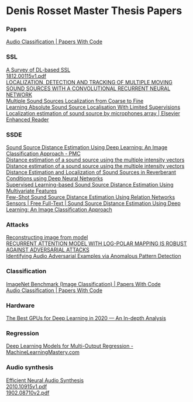 # Denis Rosset Master Thesis Papers

<DT><H3 ADD_DATE="1677682332" LAST_MODIFIED="1678264485">Papers</H3>
        <DT><A HREF="https://paperswithcode.com/task/audio-classification" ADD_DATE="1678264485" >Audio Classification | Papers With Code</A>
            <DL><p>
                <DT><H3 ADD_DATE="1678262558" LAST_MODIFIED="1678264173">SSL</H3>
                <DL><p>
                    <DT><A HREF="https://arxiv.org/pdf/2109.03465.pdf" ADD_DATE="1673364889" >A Survey of DL-based SSL</A>
                    <DT><A HREF="https://arxiv.org/pdf/1812.00115v1.pdf" ADD_DATE="1678263218" >1812.00115v1.pdf</A>
                    <DT><A HREF="https://arxiv.org/pdf/1904.12769v1.pdf" ADD_DATE="1678263247" >LOCALIZATION, DETECTION AND TRACKING OF MULTIPLE MOVING SOUND  SOURCES WITH A CONVOLUTIONAL RECURRENT NEURAL NETWORK</A>
                    <DT><A HREF="https://arxiv.org/pdf/2007.06355v2.pdf" ADD_DATE="1678263344" >Multiple Sound Sources Localization from  Coarse to Fine</A>
                    <DT><A HREF="https://arxiv.org/pdf/2001.10605v1.pdf" ADD_DATE="1678263424" >Learning Absolute Sound Source Localisation With Limited Supervisions</A>
                    <DT><A HREF="https://reader.elsevier.com/reader/sd/pii/S1877705810010441?token=6B75A59CB0DCC57CBF98BCE2A2B8864851C92B8F204E07F040B00D24C95ADD5185533537327D13D67634E05124499ED6&originRegion=eu-west-1&originCreation=20230308082920" ADD_DATE="1678264173" >Localization estimation of sound source by microphones array | Elsevier Enhanced Reader</A>
                </DL><p>
                <DT><H3 ADD_DATE="1678262565" LAST_MODIFIED="1678264247">SSDE</H3>
                <DL><p>
                    <DT><A HREF="https://www.ncbi.nlm.nih.gov/pmc/articles/PMC6982911/#:~:text=Sound%20source%20distance%20estimation%20is,source%20in%20terms%20of%20distance." ADD_DATE="1673364878" >Sound Source Distance Estimation Using Deep Learning: An Image Classification Approach - PMC</A>
                    <DT><A HREF="https://asa.scitation.org/doi/pdf/10.1121/10.0001639" ADD_DATE="1678263473" >Distance estimation of a sound source using the multiple intensity vectors</A>
                    <DT><A HREF="https://ieeexplore.ieee.org/stamp/stamp.jsp?tp=&arnumber=6508870" ADD_DATE="1678263567" >Distance estimation of a sound source using the  multiple intensity vectors</A>
                    <DT><A HREF="https://www.ripublication.com/ijaer17/ijaerv12n22_87.pdf" ADD_DATE="1678263608">Distance Estimation and Localization of Sound Sources in Reverberant  Conditions using Deep Neural Networks</A>
                    <DT><A HREF="https://ieeexplore.ieee.org/stamp/stamp.jsp?tp=&arnumber=9551007" ADD_DATE="1678263731" >Supervised Learning-based Sound Source Distance  Estimation Using Multivariate Features</A>
                    <DT><A HREF="https://arxiv.org/ftp/arxiv/papers/2109/2109.10561.pdf" ADD_DATE="1678263819" >Few-Shot Sound Source Distance Estimation Using Relation  Networks</A>
                    <DT><A HREF="https://www.mdpi.com/1424-8220/20/1/172" ADD_DATE="1678264247" >Sensors | Free Full-Text | Sound Source Distance Estimation Using Deep Learning: An Image Classification Approach</A>
                </DL><p>
                <DT><H3 ADD_DATE="1678262579" LAST_MODIFIED="1678263168">Attacks</H3>
                <DL><p>
                    <DT><A HREF="https://arxiv.org/pdf/2206.07758.pdf" ADD_DATE="1678106935" >Reconstructing image from model</A>
                    <DT><A HREF="https://arxiv.org/pdf/2002.05388.pdf" ADD_DATE="1678262750" >RECURRENT ATTENTION MODEL WITH LOG-POLAR MAPPING  IS ROBUST AGAINST ADVERSARIAL ATTACKS</A>
                    <DT><A HREF="https://arxiv.org/pdf/2002.05463v2.pdf" ADD_DATE="1678263168" >Identifying Audio Adversarial Examples via Anomalous Pattern Detection</A>
                </DL><p>
                <DT><H3 ADD_DATE="1678262617" LAST_MODIFIED="1678262640">Classification</H3>
                <DL><p>
                    <DT><A HREF="https://paperswithcode.com/sota/image-classification-on-imagenet" ADD_DATE="1676555009" >ImageNet Benchmark (Image Classification) | Papers With Code</A>
                    <DT><A HREF="https://paperswithcode.com/task/audio-classification" ADD_DATE="1677682340" >Audio Classification | Papers With Code</A>
                </DL><p>
                <DT><H3 ADD_DATE="1678262666" LAST_MODIFIED="1678262672">Hardware</H3>
                <DL><p>
                    <DT><A HREF="https://timdettmers.com/2020/09/07/which-gpu-for-deep-learning/" ADD_DATE="1673564866" >The Best GPUs for Deep Learning in 2020 — An In-depth Analysis</A>
                </DL><p>
                <DT><H3 ADD_DATE="1678262832" LAST_MODIFIED="1678262840">Regression</H3>
                <DL><p>
                    <DT><A HREF="https://machinelearningmastery.com/deep-learning-models-for-multi-output-regression/" ADD_DATE="1678262840" >Deep Learning Models for Multi-Output Regression - MachineLearningMastery.com</A>
                </DL><p>
                <DT><H3 ADD_DATE="1678263019" LAST_MODIFIED="1678263099">Audio synthesis</H3>
                <DL><p>
                    <DT><A HREF="https://arxiv.org/pdf/1802.08435v2.pdf" ADD_DATE="1678263030" >Efficient Neural Audio Synthesis</A>
                    <DT><A HREF="https://arxiv.org/pdf/2010.10915v1.pdf" ADD_DATE="1678263044" >2010.10915v1.pdf</A>
                    <DT><A HREF="https://arxiv.org/pdf/1902.08710v2.pdf" ADD_DATE="1678263099" >1902.08710v2.pdf</A>
                </DL><p>
            </DL><p>
